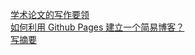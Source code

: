 
[学术论文的写作要领](https://zshene.github.io/Summary/学术论文的写作要领)<br>
[如何利用 Github Pages 建立一个简易博客？](https://zshene.github.io/Summary/建博客)<br>
[写摘要](https://zshene.github.io/Summary/写摘要)<br>
